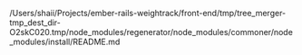 /Users/shaii/Projects/ember-rails-weightrack/front-end/tmp/tree_merger-tmp_dest_dir-O2skC020.tmp/node_modules/regenerator/node_modules/commoner/node_modules/install/README.md